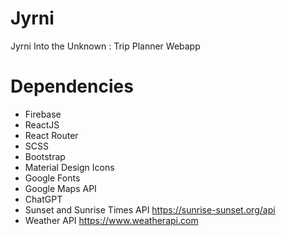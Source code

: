 # Jyrni
Jyrni Into the Unknown : Trip Planner Webapp

# Dependencies
- Firebase
- ReactJS
- React Router
- SCSS
- Bootstrap
- Material Design Icons
- Google Fonts
- Google Maps API
- ChatGPT
- Sunset and Sunrise Times API https://sunrise-sunset.org/api
- Weather API https://www.weatherapi.com

